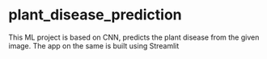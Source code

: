 # plant_disease_prediction
 This ML project is based on CNN, predicts the plant disease from the given image. The app on the same is built using Streamlit
